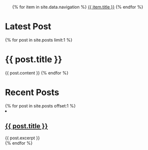 <ul>
   {% for item in site.data.navigation %}
      <a href="{{ item.url }}">{{ item.title }}</a>
   {% endfor %}
</ul>

<h1>Latest Post</h1>
{% for post in site.posts limit:1 %}
<h1>{{ post.title }}</h1>
{{ post.content }}
{% endfor %}

<h1>Recent Posts</h1>
{% for post in site.posts offset:1 %}
 <li>
   <h2><a href="{{ post.url }}">{{ post.title }}</a></h2>
   {{ post.excerpt }}
 </li>
{% endfor %}

